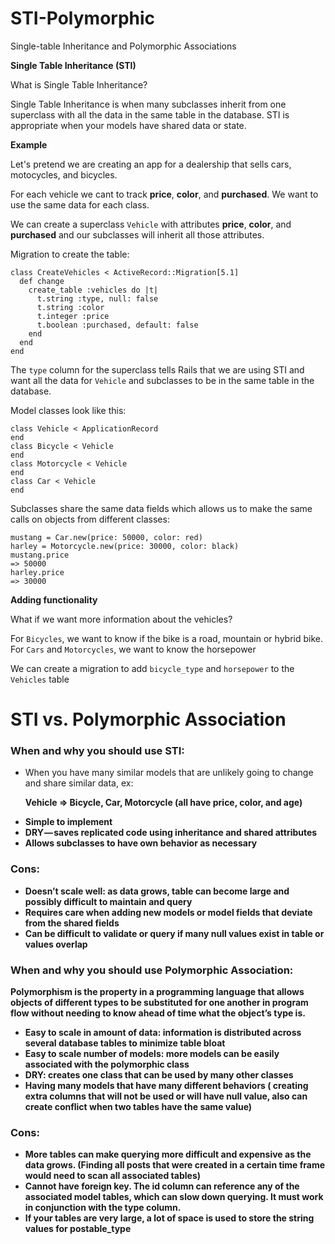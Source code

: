 # STI-Polymorphic
Single-table Inheritance and Polymorphic Associations

<strong> Single Table Inheritance (STI) </strong>

What is Single Table Inheritance?

Single Table Inheritance is when many subclasses inherit from one superclass with all the data in the same table in the database.
STI is appropriate when your models have shared data or state.


<strong>Example</strong>

Let's pretend we are creating an app for a dealership that sells cars, motocycles, and bicycles.

For each vehicle we cant to track <strong>price</strong>, <strong>color</strong>, and <strong>purchased</strong>.
We want to use the same data for each class.

We can create a superclass `Vehicle` with attributes <strong>price</strong>, <strong>color</strong>, and <strong>purchased</strong> and our subclasses will inherit all those attributes.

Migration to create the table:

```
class CreateVehicles < ActiveRecord::Migration[5.1]
  def change                           
    create_table :vehicles do |t|                             
      t.string :type, null: false                         
      t.string :color                             
      t.integer :price                            
      t.boolean :purchased, default: false                                                      
    end                         
  end                       
end
```

The `type` column for the superclass tells Rails that we are using STI and want all the data for `Vehicle` and subclasses to be in the same table in the database.

Model classes look like this:

```
class Vehicle < ApplicationRecord
end
class Bicycle < Vehicle
end
class Motorcycle < Vehicle
end
class Car < Vehicle
end
```


Subclasses share the same data fields which allows us to make the same calls on objects from different classes:

```
mustang = Car.new(price: 50000, color: red)
harley = Motorcycle.new(price: 30000, color: black)
mustang.price
=> 50000
harley.price
=> 30000
```

<strong>Adding functionality</strong>

What if we want more information about the vehicles?

For `Bicycles`, we want to know if the bike is a road, mountain or hybrid bike.
For `Cars` and `Motorcycles`, we want to know the horsepower

We can create a migration to add `bicycle_type` and `horsepower` to the `Vehicles` table









<h1><strong>STI vs. Polymorphic Association</strong></h1>

<h3> When and why you should use STI:</h3>
  <ul>
    <li> When you have many similar models that are unlikely going to change and share similar data, ex: 
      <p><strong>Vehicle => Bicycle, Car, Motorcycle (all have price, color, and age)</string></p> </li>
    <li>Simple to implement</li>
    <li>DRY — saves replicated code using inheritance and shared attributes</li>
    <li>Allows subclasses to have own behavior as necessary</li>
   </ul>

<h3>Cons:</h3>
  <ul>
    <li>Doesn’t scale well: as data grows, table can become large and possibly difficult to maintain and query</li> 
    <li>Requires care when adding new models or model fields that deviate from the shared fields</li>
    <li>Can be difficult to validate or query if many null values exist in table or values overlap</li>
  </ul>


<h3>When and why you should use Polymorphic Association:</h3>

<p>Polymorphism is the property in a programming language that allows objects of different types to be substituted for one another in program flow without needing to know ahead of time what the object’s type is.</p>
  <ul>
    <li>Easy to scale in amount of data: information is distributed across several database tables to minimize table bloat</li>
    <li>Easy to scale number of models: more models can be easily associated with the polymorphic class</li>
    <li>DRY: creates one class that can be used by many other classes</li>
    <li>Having many models that have many different behaviors ( creating extra columns that will not be used or will have null         value, also can create conflict when two tables have the same value)</li>
  </ul>



<h3>Cons:</h3>
  <ul>
    <li>More tables can make querying more difficult and expensive as the data grows. (Finding all posts that were created in a       certain time frame would need to scan all associated tables)</li>
    <li>Cannot have foreign key. The id column can reference any of the associated model tables, which can slow down querying.         It must work in conjunction with the type column.</li>
    <li>If your tables are very large, a lot of space is used to store the string values for postable_type</li>
 </ul>
